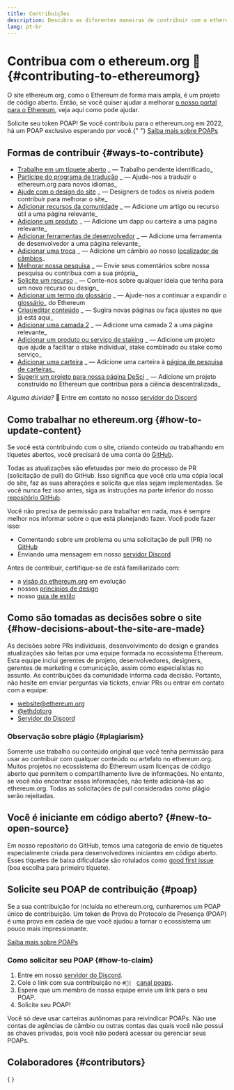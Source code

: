 ```yaml
---
title: Contribuições
description: Descubra as diferentes maneiras de contribuir com o ethereum.org
lang: pt-br
---
```


# Contribua com o ethereum.org 🦄 {#contributing-to-ethereumorg}

O site ethereum.org, como o Ethereum de forma mais ampla, é um projeto de código aberto. Então, se você quiser ajudar a melhorar [o nosso portal para o Ethereum](/about/), veja aqui como pode ajudar.

<InfoBanner shouldCenter emoji=":tada:">
  Solicite seu token POAP! Se você contribuiu para o ethereum.org em 2022, há um POAP exclusivo esperando por você.{" "}
  <a href="#poap">Saiba mais sobre POAPs</a>
</InfoBanner>

## Formas de contribuir {#ways-to-contribute}

- [Trabalhe em um tíquete aberto](https://github.com/ethereum/ethereum-org-website/issues) _ — Trabalho pendente identificado_
- [Participe do programa de tradução](/contributing/translation-program/) _ — Ajude-nos a traduzir o ethereum.org para novos idiomas_
- [Ajude com o design do site](/contributing/design/) _ — Designers de todos os níveis podem contribuir para melhorar o site_
- [Adicionar recursos da comunidade](/contributing/content-resources/) _ — Adicione um artigo ou recurso útil a uma página relevante_
- [Adicione um produto](/contributing/adding-products/) _ — Adicione um dapp ou carteira a uma página relevante_
- [Adicionar ferramentas de desenvolvedor](/contributing/adding-developer-tools/) _ — Adicione uma ferramenta de desenvolvedor a uma página relevante_
- [Adicionar uma troca](/contributing/adding-exchanges/) _ — Adicione um câmbio ao nosso [localizador de câmbios](/get-eth/#country-picker)_
- [Melhorar nossa pesquisa](https://www.notion.so/efdn/Ethereum-org-User-Persona-Memo-b44dc1e89152457a87ba872b0dfa366c) _ — Envie seus comentários sobre nossa pesquisa ou contribua com a sua própria_
- [Solicite um recurso](https://github.com/ethereum/ethereum-org-website/issues/new?assignees=&labels=Type%3A+Feature&template=feature_request.yaml&title=) _ — Conte-nos sobre qualquer ideia que tenha para um novo recurso ou design_
- [Adicionar um termo do glossário](/contributing/adding-glossary-terms) _ — Ajude-nos a continuar a expandir o [glossário](/glossary/)_ do Ethereum
- [Criar/editar conteúdo](/contributing/#how-to-update-content) _ — Sugira novas páginas ou faça ajustes no que já está aqui_
- [Adicionar uma camada 2](/contributing/adding-layer-2s/) _ — Adicione uma camada 2 a uma página relevante_
- [Adicionar um produto ou serviço de staking](/contributing/adding-staking-products/) _ — Adicione um projeto que ajude a facilitar o stake individual, stake combinado ou stake como serviço_
- [Adicionar uma carteira](/contributing/adding-wallets/) _ — Adicione uma carteira à [página de pesquisa de carteiras](/wallets/find-wallet/)_
- [Sugerir um projeto para nossa página DeSci](/contributing/adding-desci-projects/) _ — Adicione um projeto construído no Ethereum que contribua para a ciência descentralizada_

_Alguma dúvida?_ 🤔 Entre em contato no nosso [servidor do Discord](https://discord.gg/ethereum-org)

## Como trabalhar no ethereum.org {#how-to-update-content}

Se você está contribuindo com o site, criando conteúdo ou trabalhando em tíquetes abertos, você precisará de uma conta do [GitHub](https://github.com).

Todas as atualizações são efetuadas por meio do processo de PR (solicitação de pull) do GitHub. Isso significa que você cria uma cópia local do site, faz as suas alterações e solicita que elas sejam implementadas. Se você nunca fez isso antes, siga as instruções na parte inferior do nosso [repositório GitHub](https://github.com/ethereum/ethereum-org-website).

Você não precisa de permissão para trabalhar em nada, mas é sempre melhor nos informar sobre o que está planejando fazer. Você pode fazer isso:

- Comentando sobre um problema ou uma solicitação de pull (PR) no [GitHub](https://github.com/ethereum/ethereum-org-website)
- Enviando uma mensagem em nosso [servidor Discord](https://discord.gg/ethereum-org)

Antes de contribuir, certifique-se de está familiarizado com:

- a [visão do ethereum.org](/about/) em evolução
- nossos [princípios de design](/contributing/design-principles/)
- nosso [guia de estilo](/contributing/style-guide/)

## Como são tomadas as decisões sobre o site {#how-decisions-about-the-site-are-made}

As decisões sobre PRs individuais, desenvolvimento do design e grandes atualizações são feitas por uma equipe formada no ecossistema Ethereum. Esta equipe inclui gerentes de projeto, desenvolvedores, designers, gerentes de marketing e comunicação, assim como especialistas no assunto. As contribuições da comunidade informa cada decisão. Portanto, não hesite em enviar perguntas via tickets, enviar PRs ou entrar em contato com a equipe:

- [website@ethereum.org](mailto:website@ethereum.org)
- [@ethdotorg](https://twitter.com/ethdotorg)
- [Servidor do Discord](https://discord.gg/ethereum-org)

### Observação sobre plágio {#plagiarism}

Somente use trabalho ou conteúdo original que você tenha permissão para usar ao contribuir com qualquer conteúdo ou artefato no ethereum.org. Muitos projetos no ecossistema do Ethereum usam licenças de código aberto que permitem o compartilhamento livre de informações. No entanto, se você não encontrar essas informações, não tente adicioná-las ao ethereum.org. Todas as solicitações de pull consideradas como plágio serão rejeitadas.

## Você é iniciante em código aberto? {#new-to-open-source}

Em nosso repositório do GitHub, temos uma categoria de envio de tíquetes especialmente criada para desenvolvedores iniciantes em código aberto. Esses tíquetes de baixa dificuldade são rotulados como [good first issue](https://github.com/ethereum/ethereum-org-website/issues?q=is%3Aopen+is%3Aissue+label%3A%22good+first+issue%22) (boa escolha para primeiro tíquete).

## Solicite seu POAP de contribuição {#poap}

Se a sua contribuição for incluída no ethereum.org, cunharemos um POAP único de contribuição. Um token de Prova do Protocolo de Presença (POAP) é uma prova em cadeia de que você ajudou a tornar o ecossistema um pouco mais impressionante.

[Saiba mais sobre POAPs](https://www.poap.xyz/)

### Como solicitar seu POAP {#how-to-claim}

1. Entre em nosso [servidor do Discord](https://discord.gg/ethereum-org).
2. Cole o link com sua contribuição no `#🥇| ` [canal poaps](https://discord.com/channels/714888181740339261/804005643211898911).
3. Espere que um membro de nossa equipe envie um link para o seu POAP.
4. Solicite seu POAP!

Você só deve usar carteiras autônomas para reivindicar POAPs. Não use contas de agências de câmbio ou outras contas das quais você não possui as chaves privadas, pois você não poderá acessar ou gerenciar seus POAPs.

## Colaboradores {#contributors}

{
<Contributors />
}
